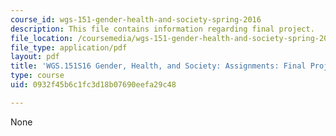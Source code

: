 ```yaml
---
course_id: wgs-151-gender-health-and-society-spring-2016
description: This file contains information regarding final project.
file_location: /coursemedia/wgs-151-gender-health-and-society-spring-2016/0932f45b6c1fc3d18b07690eefa29c48_MITWGS_151S16_Finalproject.pdf
file_type: application/pdf
layout: pdf
title: 'WGS.151S16 Gender, Health, and Society: Assignments: Final Project'
type: course
uid: 0932f45b6c1fc3d18b07690eefa29c48

---
```

None